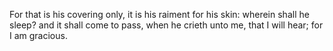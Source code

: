 For that is his covering only, it is his raiment for his skin: wherein shall he sleep? and it shall come to pass, when he crieth unto me, that I will hear; for I am gracious.
